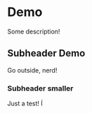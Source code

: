 # Demo 

Some description!

## Subheader Demo

Go outside, nerd! 

### Subheader smaller 

Just a test! Í